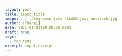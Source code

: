 ```yaml
---
layout: post
title: input_title
image: ../../img/paco-joss-4GL53Okjaic-unsplash.jpg
author: [Thanai]
date: 2021-01-01T00:00:00.000Z
draft: true
tags:
  - tag_name
excerpt: input_excerpt
---
```


<!-- prettier-ignore-start -->

<!-- prettier-ignore-end -->
